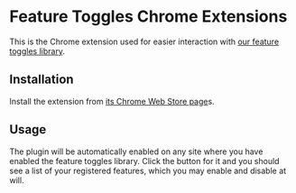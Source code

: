 # Feature Toggles Chrome Extensions

This is the Chrome extension used for easier interaction with
[our feature toggles library](https://github.com/jobilla/feature-toggles).

## Installation

Install the extension from [its Chrome Web Store page](https://chrome.google.com/webstore/detail/feature-toggles/ndgiogfhgafgeniiejaldbngipemjafj)s.

## Usage

The plugin will be automatically enabled on any site where you have enabled
the feature toggles library. Click the button for it and you should see a list of
your registered features, which you may enable and disable at will.
